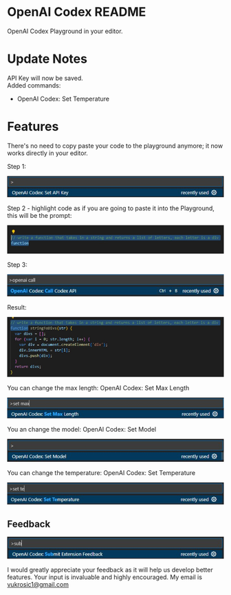 # OpenAI Codex README

OpenAI Codex Playground in your editor.

# Update Notes

API Key will now be saved.\
Added commands:
- OpenAI Codex: Set Temperature


# Features

There's no need to copy paste your code to the playground anymore; it now works directly in your editor.

Step 1:

![CallAPI](READMEimages/SetAPIKey.jpg)

Step 2 - highlight code as if you are going to paste it into the Playground, this will be the prompt:

![CallAPI](READMEimages/Highlight.jpg)

Step 3:

![CallAPI](READMEimages/CallAPI.jpg)

Result:

![CallAPI](READMEimages/Completion.jpg)

You can change the max length: OpenAI Codex: Set Max Length

![CallAPI](READMEimages/SetMaxLength.jpg)

You an change the model: OpenAI Codex: Set Model

![CallAPI](READMEimages/SetModel.jpg)

You can change the temperature: OpenAI Codex: Set Temperature

![CallAPI](READMEimages/SetTemperature.jpg)


## Feedback

![CallAPI](READMEimages/SubmitExtensionFeedback.jpg)

I would greatly appreciate your feedback as it will help us develop better features. Your input is invaluable and highly encouraged.
My email is vukrosic1@gmail.com
